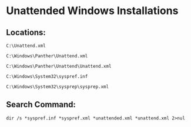 # Unattended Windows Installations

## Locations:

    C:\Unattend.xml

    C:\Windows\Panther\Unattend.xml

    C:\Windows\Panther\Unattend\Unattend.xml

    C:\Windows\System32\syspref.inf

    C:\Windows\System32\sysprep\sysprep.xml

## Search Command:

    dir /s *syspref.inf *syspref.xml *unattended.xml *unattend.xml 2>nul
